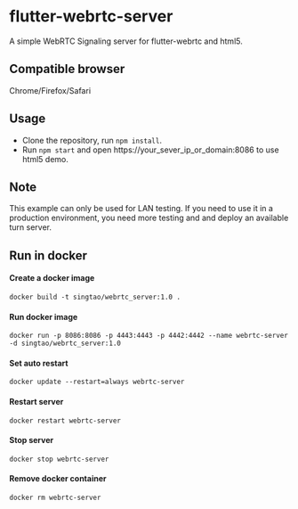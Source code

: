 # flutter-webrtc-server
A simple WebRTC Signaling server for flutter-webrtc and html5.

## Compatible browser
Chrome/Firefox/Safari

## Usage
- Clone the repository, run `npm install`.  
- Run `npm start` and open https://your_sever_ip_or_domain:8086 to use html5 demo. 

## Note
This example can only be used for LAN testing. If you need to use it in a production environment, you need more testing and and deploy an available turn server.


## Run in docker
#### Create a docker image
`docker build -t singtao/webrtc_server:1.0 .`
#### Run docker image
`docker run -p 8086:8086 -p 4443:4443 -p 4442:4442 --name webrtc-server -d singtao/webrtc_server:1.0`
#### Set auto restart
`docker update --restart=always webrtc-server`
#### Restart server
`docker restart webrtc-server`
#### Stop server
`docker stop webrtc-server`
#### Remove docker container
`docker rm webrtc-server`

